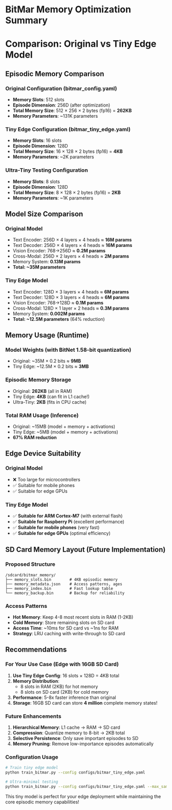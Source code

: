 # BitMar Memory Optimization Summary
# Comparison: Original vs Tiny Edge Model

## Episodic Memory Comparison

### Original Configuration (bitmar_config.yaml)
- **Memory Slots**: 512 slots
- **Episode Dimension**: 256D (after optimization)
- **Total Memory Size**: 512 × 256 × 2 bytes (fp16) = **262KB**
- **Memory Parameters**: ~131K parameters

### Tiny Edge Configuration (bitmar_tiny_edge.yaml)
- **Memory Slots**: 16 slots
- **Episode Dimension**: 128D
- **Total Memory Size**: 16 × 128 × 2 bytes (fp16) = **4KB**
- **Memory Parameters**: ~2K parameters

### Ultra-Tiny Testing Configuration
- **Memory Slots**: 8 slots
- **Episode Dimension**: 128D
- **Total Memory Size**: 8 × 128 × 2 bytes (fp16) = **2KB**
- **Memory Parameters**: ~1K parameters

## Model Size Comparison

### Original Model
- Text Encoder: 256D × 4 layers × 4 heads ≈ **16M params**
- Text Decoder: 256D × 4 layers × 4 heads ≈ **16M params**
- Vision Encoder: 768→256D ≈ **0.2M params**
- Cross-Modal: 256D × 2 layers × 4 heads ≈ **2M params**
- Memory System: **0.13M params**
- **Total: ~35M parameters**

### Tiny Edge Model
- Text Encoder: 128D × 3 layers × 4 heads ≈ **6M params**
- Text Decoder: 128D × 3 layers × 4 heads ≈ **6M params**
- Vision Encoder: 768→128D ≈ **0.1M params**
- Cross-Modal: 128D × 1 layer × 2 heads ≈ **0.3M params**
- Memory System: **0.002M params**
- **Total: ~12.5M parameters** (64% reduction)

## Memory Usage (Runtime)

### Model Weights (with BitNet 1.58-bit quantization)
- Original: ~35M × 0.2 bits ≈ **9MB**
- Tiny Edge: ~12.5M × 0.2 bits ≈ **3MB**

### Episodic Memory Storage
- Original: **262KB** (all in RAM)
- Tiny Edge: **4KB** (can fit in L1 cache!)
- Ultra-Tiny: **2KB** (fits in CPU cache)

### Total RAM Usage (Inference)
- Original: ~15MB (model + memory + activations)
- Tiny Edge: ~5MB (model + memory + activations)
- **67% RAM reduction**

## Edge Device Suitability

### Original Model
- ❌ Too large for microcontrollers
- ✅ Suitable for mobile phones
- ✅ Suitable for edge GPUs

### Tiny Edge Model
- ✅ **Suitable for ARM Cortex-M7** (with external flash)
- ✅ **Suitable for Raspberry Pi** (excellent performance)
- ✅ **Suitable for mobile phones** (very fast)
- ✅ **Suitable for edge GPUs** (optimal efficiency)

## SD Card Memory Layout (Future Implementation)

### Proposed Structure
```
/sdcard/bitmar_memory/
├── memory_slots.bin        # 4KB episodic memory
├── memory_metadata.json    # Access patterns, ages
├── memory_index.bin        # Fast lookup table
└── memory_backup.bin       # Backup for reliability
```

### Access Patterns
- **Hot Memory**: Keep 4-8 most recent slots in RAM (1-2KB)
- **Cold Memory**: Store remaining slots on SD card
- **Access Time**: ~10ms for SD card vs ~1ns for RAM
- **Strategy**: LRU caching with write-through to SD card

## Recommendations

### For Your Use Case (Edge with 16GB SD Card)
1. **Use Tiny Edge Config**: 16 slots × 128D = 4KB total
2. **Memory Distribution**: 
   - 8 slots in RAM (2KB) for hot memory
   - 8 slots on SD card (2KB) for cold memory
3. **Performance**: 5-8x faster inference than original
4. **Storage**: 16GB SD card can store **4 million** complete memory states!

### Future Enhancements
1. **Hierarchical Memory**: L1 cache → RAM → SD card
2. **Compression**: Quantize memory to 8-bit → 2KB total
3. **Selective Persistence**: Only save important episodes to SD
4. **Memory Pruning**: Remove low-importance episodes automatically

### Configuration Usage
```bash
# Train tiny edge model
python train_bitmar.py --config configs/bitmar_tiny_edge.yaml

# Ultra-minimal testing
python train_bitmar.py --config configs/bitmar_tiny_edge.yaml --max_samples 1000
```

This tiny model is perfect for your edge deployment while maintaining the core episodic memory capabilities!
